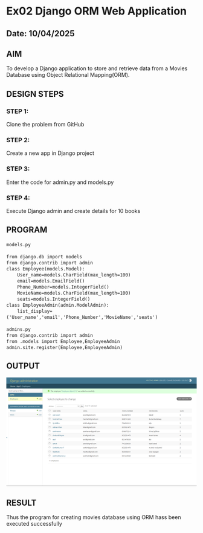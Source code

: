 # Ex02 Django ORM Web Application
## Date: 10/04/2025

## AIM
To develop a Django application to store and retrieve data from a Movies Database using Object Relational Mapping(ORM).

## DESIGN STEPS

### STEP 1:
Clone the problem from GitHub

### STEP 2:
Create a new app in Django project

### STEP 3:
Enter the code for admin.py and models.py

### STEP 4:
Execute Django admin and create details for 10 books

## PROGRAM
```
models.py

from django.db import models
from django.contrib import admin
class Employee(models.Model):
    User_name=models.CharField(max_length=100)
    email=models.EmailField()
    Phone_Number=models.IntegerField()
    MovieName=models.CharField(max_length=100)
    seats=models.IntegerField()
class EmployeeAdmin(admin.ModelAdmin):
    list_display=('User_name','email','Phone_Number','MovieName','seats')

admins.py
from django.contrib import admin
from .models import Employee,EmployeeAdmin
admin.site.register(Employee,EmployeeAdmin)
```





## OUTPUT
![alt text](<Screenshot 2025-04-10 225101.png>)


## RESULT
Thus the program for creating movies database using ORM hass been executed successfully
